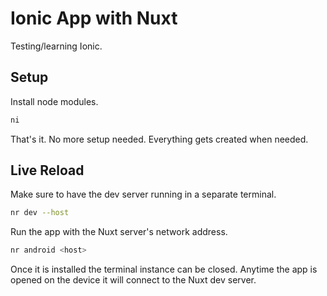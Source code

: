 # Ionic App with Nuxt

Testing/learning Ionic.

## Setup

Install node modules.

```bash
ni
```

That's it. No more setup needed. Everything gets created when needed.

## Live Reload

Make sure to have the dev server running in a separate terminal.

```bash
nr dev --host
```

Run the app with the Nuxt server's network address.

```bash
nr android <host>
```

Once it is installed the terminal instance can be closed. Anytime the app is opened on the device it will connect to the Nuxt dev server.
